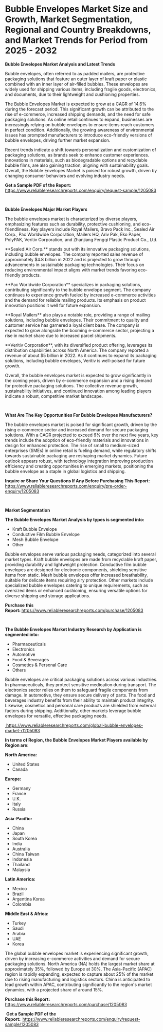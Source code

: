 <p><h1>Bubble Envelopes Market Size and Growth, Market Segmentation, Regional and Country Breakdowns, and Market Trends for Period from 2025 -  2032</h1></p><p><strong>Bubble Envelopes Market Analysis and Latest Trends</strong></p>
<p><p>Bubble envelopes, often referred to as padded mailers, are protective packaging solutions that feature an outer layer of kraft paper or plastic combined with an inner layer of air-filled bubbles. These envelopes are widely used for shipping various items, including fragile goods, electronics, and documents, due to their lightweight and cushioning properties.</p><p>The Bubble Envelopes Market is expected to grow at a CAGR of 14.6% during the forecast period. This significant growth can be attributed to the rise of e-commerce, increased shipping demands, and the need for safe packaging solutions. As online retail continues to expand, businesses are increasingly relying on bubble envelopes to ensure items reach customers in perfect condition. Additionally, the growing awareness of environmental issues has prompted manufacturers to introduce eco-friendly versions of bubble envelopes, driving further market expansion.</p><p>Recent trends indicate a shift towards personalization and customization of packaging solutions, as brands seek to enhance customer experiences. Innovations in materials, such as biodegradable options and recyclable bubble films, are also gaining traction, aligning with sustainability goals. Overall, the Bubble Envelopes Market is poised for robust growth, driven by changing consumer behaviors and evolving industry needs.</p></p>
<p><strong>Get a Sample PDF of the Report:&nbsp;</strong> <a href="https://www.reliableresearchreports.com/enquiry/request-sample/1205083?utm_campaign=3436&utm_medium=2&utm_source=Github&utm_content=ia&utm_term=19042025&utm_id=bubble-envelopes">https://www.reliableresearchreports.com/enquiry/request-sample/1205083</a></p>
<p>&nbsp;</p>
<p><strong>Bubble Envelopes Major Market Players</strong></p>
<p><p>The bubble envelopes market is characterized by diverse players, emphasizing features such as durability, protective cushioning, and eco-friendliness. Key players include Royal Mailers, Bravo Pack Inc., Sealed Air Corp., Pac Worldwide Corporation, Mailers HQ, Ariv Pak, Eko Paper, PolyPAK, Veritiv Corporation, and Zhanjiang Fengqi Plastic Product Co., Ltd.</p><p>**Sealed Air Corp.** stands out with its innovative packaging solutions, including bubble envelopes. The company reported sales revenue of approximately $4.8 billion in 2022 and is projected to grow through advancements in sustainable packaging technologies. Their focus on reducing environmental impact aligns with market trends favoring eco-friendly products.</p><p>**Pac Worldwide Corporation** specializes in packaging solutions, contributing significantly to the bubble envelope segment. The company continues to experience growth fueled by increased e-commerce activities and the demand for reliable mailing products. Its emphasis on product innovation positions it well for future expansion.</p><p>**Royal Mailers** also plays a notable role, providing a range of mailing solutions, including bubble envelopes. Their commitment to quality and customer service has garnered a loyal client base. The company is expected to grow alongside the booming e-commerce sector, projecting a rise in market share due to increased parcel shipments.</p><p>**Veritiv Corporation**, with its diversified product offering, leverages its distribution capabilities across North America. The company reported a revenue of about $5 billion in 2022. As it continues to expand its packaging solutions, including bubble envelopes, Veritiv is well-poised for future growth.</p><p>Overall, the bubble envelopes market is expected to grow significantly in the coming years, driven by e-commerce expansion and a rising demand for protective packaging solutions. The collective revenue growth, sustainability initiatives, and continued innovation among leading players indicate a robust, competitive market landscape.</p></p>
<p>&nbsp;</p>
<p><strong>What Are The Key Opportunities For Bubble Envelopes Manufacturers?</strong></p>
<p><p>The bubble envelopes market is poised for significant growth, driven by the rising e-commerce sector and increased demand for secure packaging solutions. With a CAGR projected to exceed 6% over the next five years, key trends include the adoption of eco-friendly materials and innovations in design for enhanced protection. The rise of small to medium-sized enterprises (SMEs) in online retail is fueling demand, while regulatory shifts towards sustainable packaging are reshaping market dynamics. Future outlook appears robust, with technology integration improving production efficiency and creating opportunities in emerging markets, positioning the bubble envelope as a staple in global logistics and shipping.</p></p>
<p><strong>Inquire or Share Your Questions If Any Before Purchasing This Report:</strong> <a href="https://www.reliableresearchreports.com/enquiry/pre-order-enquiry/1205083?utm_campaign=3436&utm_medium=2&utm_source=Github&utm_content=ia&utm_term=19042025&utm_id=bubble-envelopes">https://www.reliableresearchreports.com/enquiry/pre-order-enquiry/1205083</a></p>
<p>&nbsp;</p>
<p><strong>Market Segmentation</strong></p>
<p><strong>The Bubble Envelopes Market Analysis by types is segmented into:</strong></p>
<p><ul><li>Kraft Bubble Envelope</li><li>Conductive Film Bubble Envelope</li><li>Mesh Bubble Envelope</li><li>Other</li></ul></p>
<p><p>Bubble envelopes serve various packaging needs, categorized into several market types. Kraft bubble envelopes are made from recyclable kraft paper, providing durability and lightweight protection. Conductive film bubble envelopes are designed for electronic components, shielding sensitive items from static. Mesh bubble envelopes offer increased breathability, suitable for delicate items requiring airy protection. Other markets include specialized bubble envelopes catering to unique requirements, such as oversized items or enhanced cushioning, ensuring versatile options for diverse shipping and storage applications.</p></p>
<p><strong>Purchase this Report:&nbsp;</strong><a href="https://www.reliableresearchreports.com/purchase/1205083?utm_campaign=3436&utm_medium=2&utm_source=Github&utm_content=ia&utm_term=19042025&utm_id=bubble-envelopes">https://www.reliableresearchreports.com/purchase/1205083</a></p>
<p>&nbsp;</p>
<p><strong>The Bubble Envelopes Market Industry Research by Application is segmented into:</strong></p>
<p><ul><li>Pharmaceuticals</li><li>Electronics</li><li>Automotive</li><li>Food & Beverages</li><li>Cosmetics & Personal Care</li><li>Others</li></ul></p>
<p><p>Bubble envelopes are critical packaging solutions across various industries. In pharmaceuticals, they protect sensitive medication during transport. The electronics sector relies on them to safeguard fragile components from damage. In automotive, they ensure secure delivery of parts. The food and beverages industry benefits from their ability to maintain product integrity. Likewise, cosmetics and personal care products are shielded from external factors during shipping. Additionally, other markets leverage bubble envelopes for versatile, effective packaging needs.</p></p>
<p><a href="https://www.reliableresearchreports.com/global-bubble-envelopes-market-r1205083?utm_campaign=3436&utm_medium=2&utm_source=Github&utm_content=ia&utm_term=19042025&utm_id=bubble-envelopes">&nbsp;https://www.reliableresearchreports.com/global-bubble-envelopes-market-r1205083</a></p>
<p><strong>In terms of Region, the Bubble Envelopes Market Players available by Region are:</strong></p>
<p>
    <p> <strong> North America: </strong>
        <ul>
            <li>United States</li>
            <li>Canada</li>
        </ul>
        </p> 
    <p> <strong> Europe: </strong>
        <ul>
            <li>Germany</li>
            <li>France</li>
            <li>U.K.</li>
            <li>Italy</li>
            <li>Russia</li>
        </ul>
        </p> 
    <p> <strong> Asia-Pacific: </strong>
        <ul>
            <li>China</li>
            <li>Japan</li>
            <li>South Korea</li>
            <li>India</li>
            <li>Australia</li>
            <li>China Taiwan</li>
            <li>Indonesia</li>
            <li>Thailand</li>
            <li>Malaysia</li>
        </ul>
        </p> 
    <p> <strong> Latin America: </strong>
        <ul>
            <li>Mexico</li>
            <li>Brazil</li>
            <li>Argentina Korea</li>
            <li>Colombia</li>
        </ul>
        </p> 
    <p> <strong> Middle East & Africa: </strong>
        <ul>
            <li>Turkey</li>
            <li>Saudi</li>
            <li>Arabia</li>
            <li>UAE</li>
            <li>Korea</li>
        </ul>
    </p>
    </p>
<p><p>The global bubble envelopes market is experiencing significant growth, driven by increasing e-commerce activities and demand for secure packaging solutions. North America (NA) holds the largest market share at approximately 35%, followed by Europe at 30%. The Asia-Pacific (APAC) region is rapidly expanding, expected to capture about 25% of the market due to rising manufacturing and logistics sectors. China is anticipated to lead growth within APAC, contributing significantly to the region's market dynamics, with a projected share of around 15%.</p></p>
<p><strong>Purchase this Report: </strong><a href="https://www.reliableresearchreports.com/purchase/1205083?utm_campaign=3436&utm_medium=2&utm_source=Github&utm_content=ia&utm_term=19042025&utm_id=bubble-envelopes">https://www.reliableresearchreports.com/purchase/1205083</a></p>
<p>&nbsp;<strong>Get a Sample PDF of the Report:&nbsp;&nbsp;</strong><a href="https://www.reliableresearchreports.com/enquiry/request-sample/1205083?utm_campaign=3436&utm_medium=2&utm_source=Github&utm_content=ia&utm_term=19042025&utm_id=bubble-envelopes">https://www.reliableresearchreports.com/enquiry/request-sample/1205083</a></p>
<p><strong></strong></p>
<p><p></p><p></p><p></p></p>